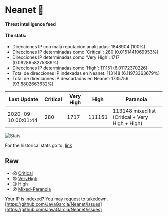 # Neanet :hocho:
#### Threat intelligence feed
#### The stats:

- Direcciones IP con mala reputacion analizadas: 1848904 (100%)
- Direcciones IP determinadas como 'Critical':  280 (0.0151441069953%)
- Direcciones IP determinadas como 'Very High':  1717 (0.0928658275389%)
- Direcciones IP determinadas como 'High':  111151 (6.01172370226)
- Total de direcciones IP indexadas en Neanet:  113148 (6.11973363679%)
- Total de direcciones IP descartadas en Neanet:  1735756 (93.8802663632%)

| Last Update | Critical | Very High | High | Paranoia |
| --- | --- | --- | --- | --- |
| 2020-09-10 00:01:44 | 280 | 1717 | 111151 | 113148 mixed list (Critical + Very High + High)|

![Stats](https://docs.google.com/spreadsheets/d/e/2PACX-1vSnaNMIXVabIpDJjufMlzH7poXnshF3mgd8Is1g9ytUEzVsP5my4Trn8f-xkoLLQ38xpL3HtmUexLo6/pubchart?oid=501124687&format=image)

For the historical stats go to: [link](/stats.csv)
## Raw
- :scream: [Critical](https://raw.githubusercontent.com/JavaGarcia/Neanet/master/blacklists/neanet_critical.txt)
- :fearful: [VeryHigh](https://raw.githubusercontent.com/JavaGarcia/Neanet/master/blacklists/neanet_veryHigh.txtt)
- :frowning: [High](https://raw.githubusercontent.com/JavaGarcia/Neanet/master/blacklists/neanet_high.txt)
- :dizzy_face: [Mixed-Paranoia](https://raw.githubusercontent.com/JavaGarcia/Neanet/master/blacklists/neanet_all.txt)


Your IP is indexed? You may request to takedown. [https://github.com/JavaGarcia/Neanet/issues](https://github.com/JavaGarcia/Neanet/issues)

































































































































































































































































































































































































































































































































































































































































































